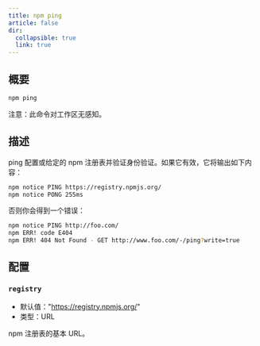 ```yaml
---
title: npm ping
article: false
dir:
  collapsible: true
  link: true
---
```


## 概要

```bash
npm ping
```

注意：此命令对工作区无感知。

## 描述

ping 配置或给定的 npm 注册表并验证身份验证。如果它有效，它将输出如下内容：

```bash
npm notice PING https://registry.npmjs.org/
npm notice PONG 255ms
```

否则你会得到一个错误：

```bash
npm notice PING http://foo.com/
npm ERR! code E404
npm ERR! 404 Not Found - GET http://www.foo.com/-/ping?write=true
```

## 配置

### `registry`

- 默认值："https://registry.npmjs.org/"
- 类型：URL

npm 注册表的基本 URL。
